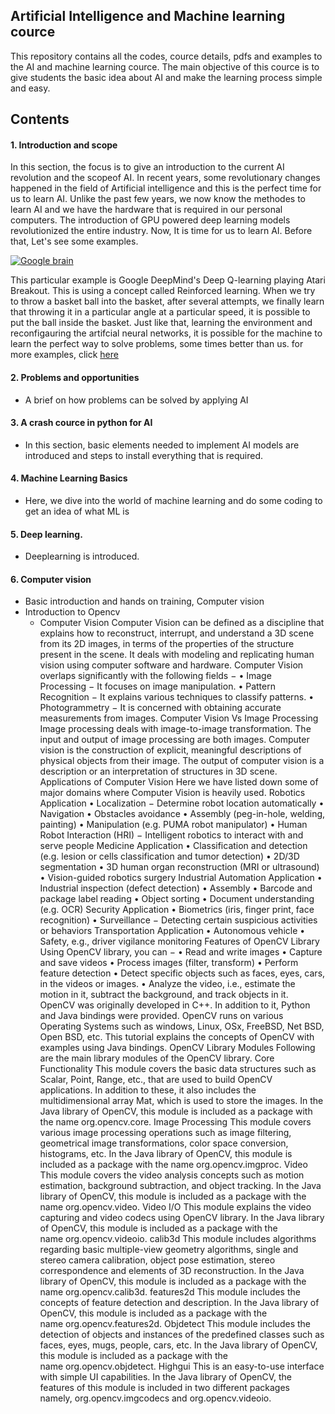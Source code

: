 ## Artificial Intelligence and Machine learning cource 

This repository contains all the codes, cource details, pdfs and examples to the AI and machine learning cource. 
The main objective of this cource is to give students the basic idea about AI and make the learning process simple and easy.

## Contents

#### 1. Introduction and scope
   
In this section, the focus is to give an introduction to the current AI revolution and the scopeof AI.
In recent years, some revolutionary changes happened in the field of Artificial intelligence and this is the perfect time for us to learn AI. Unlike the past few years, we now know the methodes to learn AI and we have the hardware that is required in our personal computers. The introduction of GPU powered deep learning models revolutionized the entire industry. Now, It is time for us to learn AI. Before that, Let's see some examples.

[![Google brain](https://img.youtube.com/vi/V1eYniJ0Rnk/0.jpg)](https://www.youtube.com/watch?v=V1eYniJ0Rnk)

This particular example is Google DeepMind's Deep Q-learning playing Atari Breakout. This is using a concept called Reinforced learning. When we try to throw a basket ball into the basket, after several attempts, we finally learn that throwing it in a particular angle at a particular speed, it is possible to put the ball inside the basket. Just like that, learning the environment and reconfigauring the artifcial neural networks, it is possible for the machine to learn the perfect way to solve problems, some times better than us.
for more examples, click [here](https://github.com/hexiumsoftec/hexiumsoftec.github.io/tree/master/Introduction%20and%20scope)

#### 2. Problems and opportunities
   
   - A brief on how problems can be solved by applying AI

#### 3. A crash cource in python for AI
   
   - In this section, basic elements needed to implement AI models are introduced and steps to install everything that is required.

#### 4. Machine Learning Basics
   - Here, we dive into the world of machine learning and do some coding to get an idea of what ML is
   
#### 5. Deep learning.
   - Deeplearning is introduced.

#### 6. Computer vision
   - Basic introduction and hands on training, Computer vision 
   - Introduction to Opencv
     - Computer Vision
Computer Vision can be defined as a discipline that explains how to reconstruct, interrupt, and understand a 3D scene from its 2D images, in terms of the properties of the structure present in the scene. It deals with modeling and replicating human vision using computer software and hardware.
Computer Vision overlaps significantly with the following fields −
    • Image Processing − It focuses on image manipulation.
    • Pattern Recognition − It explains various techniques to classify patterns.
    • Photogrammetry − It is concerned with obtaining accurate measurements from images.
Computer Vision Vs Image Processing
Image processing deals with image-to-image transformation. The input and output of image processing are both images.
Computer vision is the construction of explicit, meaningful descriptions of physical objects from their image. The output of computer vision is a description or an interpretation of structures in 3D scene.
Applications of Computer Vision
Here we have listed down some of major domains where Computer Vision is heavily used.
Robotics Application
    • Localization − Determine robot location automatically
    • Navigation
    • Obstacles avoidance
    • Assembly (peg-in-hole, welding, painting)
    • Manipulation (e.g. PUMA robot manipulator)
    • Human Robot Interaction (HRI) − Intelligent robotics to interact with and serve people
Medicine Application
    • Classification and detection (e.g. lesion or cells classification and tumor detection)
    • 2D/3D segmentation
    • 3D human organ reconstruction (MRI or ultrasound)
    • Vision-guided robotics surgery
Industrial Automation Application
    • Industrial inspection (defect detection)
    • Assembly
    • Barcode and package label reading
    • Object sorting
    • Document understanding (e.g. OCR)
Security Application
    • Biometrics (iris, finger print, face recognition)
    • Surveillance − Detecting certain suspicious activities or behaviors
Transportation Application
    • Autonomous vehicle
    • Safety, e.g., driver vigilance monitoring
Features of OpenCV Library
Using OpenCV library, you can −
    • Read and write images
    • Capture and save videos
    • Process images (filter, transform)
    • Perform feature detection
    • Detect specific objects such as faces, eyes, cars, in the videos or images.
    • Analyze the video, i.e., estimate the motion in it, subtract the background, and track objects in it.
OpenCV was originally developed in C++. In addition to it, Python and Java bindings were provided. OpenCV runs on various Operating Systems such as windows, Linux, OSx, FreeBSD, Net BSD, Open BSD, etc.
This tutorial explains the concepts of OpenCV with examples using Java bindings.
OpenCV Library Modules
Following are the main library modules of the OpenCV library.
Core Functionality
This module covers the basic data structures such as Scalar, Point, Range, etc., that are used to build OpenCV applications. In addition to these, it also includes the multidimensional array Mat, which is used to store the images. In the Java library of OpenCV, this module is included as a package with the name org.opencv.core.
Image Processing
This module covers various image processing operations such as image filtering, geometrical image transformations, color space conversion, histograms, etc. In the Java library of OpenCV, this module is included as a package with the name org.opencv.imgproc.
Video
This module covers the video analysis concepts such as motion estimation, background subtraction, and object tracking. In the Java library of OpenCV, this module is included as a package with the name org.opencv.video.
Video I/O
This module explains the video capturing and video codecs using OpenCV library. In the Java library of OpenCV, this module is included as a package with the name org.opencv.videoio.
calib3d
This module includes algorithms regarding basic multiple-view geometry algorithms, single and stereo camera calibration, object pose estimation, stereo correspondence and elements of 3D reconstruction. In the Java library of OpenCV, this module is included as a package with the name org.opencv.calib3d.
features2d
This module includes the concepts of feature detection and description. In the Java library of OpenCV, this module is included as a package with the name org.opencv.features2d.
Objdetect
This module includes the detection of objects and instances of the predefined classes such as faces, eyes, mugs, people, cars, etc. In the Java library of OpenCV, this module is included as a package with the name org.opencv.objdetect.
Highgui
This is an easy-to-use interface with simple UI capabilities. In the Java library of OpenCV, the features of this module is included in two different packages namely, org.opencv.imgcodecs and org.opencv.videoio.


